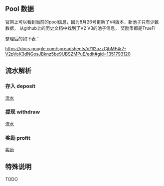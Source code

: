 ## Pool 数据
官网上可以看到当前的pool信息，因为8月26号更新了V4版本，新池子只有少数数据，
从github上的历史文档中找到了V2 V3的池子信息，
奖励币都是TrueFi

整理后的如下表：

https://docs.google.com/spreadsheets/d/1l2azzCjbMF4r7-V2pVoK3dNGosJBknz5be9UBSZMPuE/edit#gid=1351793120

## 流水解析

### 存入 deposit

[流水](https://etherscan.io/tx/0x73278196b2741f2a197fe9fe2da8dd4cb75f3c41c085d64096e96ff8258dcb98)


### 提现 withdraw

[流水](https://etherscan.io/tx/0x8871f58f585d9716ca994ed6a550753ee08f82f0a298c07f34a53787937979b6)


### 奖励 profit

[奖励](https://etherscan.io/tx/0xc44237ce47b1663b42337e39ff654d55522a22b136b772496262744d7e9ca51a)

## 特殊说明
TODO